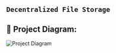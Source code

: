 ## ``` Decentralized File Storage ```


## 🔧 Project Diagram:
![Project Diagram](https://i.gyazo.com/2738ea6743a40036756b1b5714ab9fa8.png)